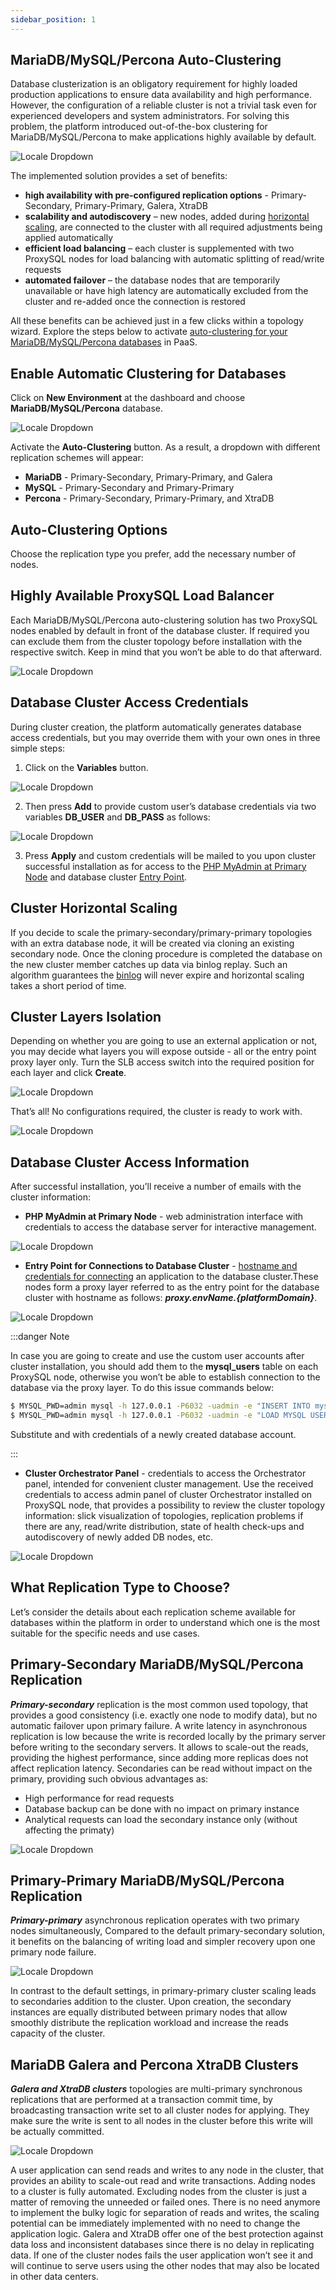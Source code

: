 ```yaml
---
sidebar_position: 1
---
```


## MariaDB/MySQL/Percona Auto-Сlustering

Database clusterization is an obligatory requirement for highly loaded production applications to ensure data availability and high performance. However, the configuration of a reliable cluster is not a trivial task even for experienced developers and system administrators. For solving this problem, the platform introduced out-of-the-box clustering for MariaDB/MySQL/Percona to make applications highly available by default.

<div style={{
    display:'flex',
    justifyContent: 'center',
    margin: '0 0 1rem 0'
}}>

![Locale Dropdown](./img/Auto-Clustering/01-mysql-mariadb-percona-scheme.svg)

</div>

The implemented solution provides a set of benefits:

- **high availability with pre-configured replication options** - Primary-Secondary, Primary-Primary, Galera, XtraDB
- **scalability and autodiscovery** – new nodes, added during [horizontal scaling](https://cloudmydc.com/), are connected to the cluster with all required adjustments being applied automatically
- **efficient load balancing** – each cluster is supplemented with two ProxySQL nodes for load balancing with automatic splitting of read/write requests
- **automated failover** – the database nodes that are temporarily unavailable or have high latency are automatically excluded from the cluster and re-added once the connection is restored

All these benefits can be achieved just in a few clicks within a topology wizard. Explore the steps below to activate [auto-clustering for your MariaDB/MySQL/Percona databases](https://cloudmydc.com/) in PaaS.

## Enable Automatic Clustering for Databases

Click on **New Environment** at the dashboard and choose **MariaDB/MySQL/Percona** database.

<div style={{
    display:'flex',
    justifyContent: 'center',
    margin: '0 0 1rem 0'
}}>

![Locale Dropdown](./img/Auto-Clustering/02-new-environment.png)

</div>

Activate the **Auto-Clustering** button. As a result, a dropdown with different replication schemes will appear:

- **MariaDB** - Primary-Secondary, Primary-Primary, and Galera
- **MySQL** - Primary-Secondary and Primary-Primary
- **Percona** - Primary-Secondary, Primary-Primary, and XtraDB

## Auto-Clustering Options

Choose the replication type you prefer, add the necessary number of nodes.

## Highly Available ProxySQL Load Balancer

Each MariaDB/MySQL/Percona auto-clustering solution has two ProxySQL nodes enabled by default in front of the database cluster. If required you can exclude them from the cluster topology before installation with the respective switch. Keep in mind that you won’t be able to do that afterward.

<div style={{
    display:'flex',
    justifyContent: 'center',
    margin: '0 0 1rem 0'
}}>

![Locale Dropdown](./img/Auto-Clustering/03-auto-clustering-proxysql.png)

</div>

## Database Cluster Access Credentials

During cluster creation, the platform automatically generates database access credentials, but you may override them with your own ones in three simple steps:

1. Click on the **Variables** button.

<div style={{
    display:'flex',
    justifyContent: 'center',
    margin: '0 0 1rem 0'
}}>

![Locale Dropdown](./img/Auto-Clustering/04-database-variables.png)

</div>

2. Then press **Add** to provide custom user’s database credentials via two variables **DB_USER** and **DB_PASS** as follows:

<div style={{
    display:'flex',
    justifyContent: 'center',
    margin: '0 0 1rem 0'
}}>

![Locale Dropdown](./img/Auto-Clustering/05-add-variables.png)

</div>

3. Press **Apply** and custom credentials will be mailed to you upon cluster successful installation as for access to the [PHP MyAdmin at Primary Node](https://cloudmydc.com/) and database cluster [Entry Point](https://cloudmydc.com/).

## Cluster Horizontal Scaling

If you decide to scale the primary-secondary/primary-primary topologies with an extra database node, it will be created via cloning an existing secondary node. Once the cloning procedure is completed the database on the new cluster member catches up data via binlog replay. Such an algorithm guarantees the [binlog](https://cloudmydc.com/) will never expire and horizontal scaling takes a short period of time.

## Cluster Layers Isolation

Depending on whether you are going to use an external application or not, you may decide what layers you will expose outside - all or the entry point proxy layer only. Turn the SLB access switch into the required position for each layer and click **Create**.

<div style={{
    display:'flex',
    justifyContent: 'center',
    margin: '0 0 1rem 0'
}}>

![Locale Dropdown](./img/Auto-Clustering/06-database-access-via-slb.png)

</div>

That’s all! No configurations required, the cluster is ready to work with.

<div style={{
    display:'flex',
    justifyContent: 'center',
    margin: '0 0 1rem 0'
}}>

![Locale Dropdown](./img/Auto-Clustering/07-database-auto-cluster.png)

</div>

## Database Cluster Access Information

After successful installation, you’ll receive a number of emails with the cluster information:

- **PHP MyAdmin at Primary Node** - web administration interface with credentials to access the database server for interactive management.

<div style={{
    display:'flex',
    justifyContent: 'center',
    margin: '0 0 1rem 0'
}}>

![Locale Dropdown](./img/Auto-Clustering/08-access-phpmyadmin.png)

</div>

- **Entry Point for Connections to Database Cluster** - [hostname and credentials for connecting](https://cloudmydc.com/) an application to the database cluster.These nodes form a proxy layer referred to as the entry point for the database cluster with hostname as follows: **_proxy.${envName}.${platformDomain}_**.

<div style={{
    display:'flex',
    justifyContent: 'center',
    margin: '0 0 1rem 0'
}}>

![Locale Dropdown](./img/Auto-Clustering/09-proxy-sql-db-replication.gif)

</div>

:::danger Note

In case you are going to create and use the custom user accounts after cluster installation, you should add them to the **mysql_users** table on each ProxySQL node, otherwise you won’t be able to establish connection to the database via the proxy layer. To do this issue commands below:

```bash
$ MYSQL_PWD=admin mysql -h 127.0.0.1 -P6032 -uadmin -e "INSERT INTO mysql_users (username,password,default_hostgroup) VALUES ('<username>', '<password>', 2);"
$ MYSQL_PWD=admin mysql -h 127.0.0.1 -P6032 -uadmin -e "LOAD MYSQL USERS TO RUNTIME; SAVE MYSQL USERS TO DISK;"
```

Substitute and with credentials of a newly created database account.

:::

- **Cluster Orchestrator Panel** - credentials to access the Orchestrator panel, intended for convenient cluster management. Use the received credentials to access admin panel of cluster Orchestrator installed on ProxySQL node, that provides a possibility to review the cluster topology information: slick visualization of topologies, replication problems if there are any, read/write distribution, state of health check-ups and autodiscovery of newly added DB nodes, etc.

<div style={{
    display:'flex',
    justifyContent: 'center',
    margin: '0 0 1rem 0'
}}>

![Locale Dropdown](./img/Auto-Clustering/10-database-cluster-orchestrator.png)

</div>

## What Replication Type to Choose?

Let’s consider the details about each replication scheme available for databases within the platform in order to understand which one is the most suitable for the specific needs and use cases.

## Primary-Secondary MariaDB/MySQL/Percona Replication

**_Primary-secondary_** replication is the most common used topology, that provides a good consistency (i.e. exactly one node to modify data), but no automatic failover upon primary failure. A write latency in asynchronous replication is low because the write is recorded locally by the primary server before writing to the secondary servers. It allows to scale-out the reads, providing the highest performance, since adding more replicas does not affect replication latency. Secondaries can be read without impact on the primary, providing such obvious advantages as:

- High performance for read requests
- Database backup can be done with no impact on primary instance
- Analytical requests can load the secondary instance only (without affecting the primaty)

<div style={{
    display:'flex',
    justifyContent: 'center',
    margin: '0 0 1rem 0'
}}>

![Locale Dropdown](./img/Auto-Clustering/11-database-cluster-primary-secondary-scheme-1.svg)

</div>

## Primary-Primary MariaDB/MySQL/Percona Replication

**_Primary-primary_** asynchronous replication operates with two primary nodes simultaneously, Compared to the default primary-secondary solution, it benefits on the balancing of writing load and simpler recovery upon one primary node failure.

<div style={{
    display:'flex',
    justifyContent: 'center',
    margin: '0 0 1rem 0'
}}>

![Locale Dropdown](./img/Auto-Clustering/12-database-cluster-primary-primary-scheme-1.svg)

</div>

In contrast to the default settings, in primary-primary cluster scaling leads to secondaries addition to the cluster. Upon creation, the secondary instances are equally distributed between primary nodes that allow smoothly distribute the replication workload and increase the reads capacity of the cluster.

## MariaDB Galera and Percona XtraDB Clusters

**_Galera and XtraDB clusters_** topologies are multi-primary synchronous replications that are performed at a transaction commit time, by broadcasting transaction write set to all cluster nodes for applying. They make sure the write is sent to all nodes in the cluster before this write will be actually committed.

<div style={{
    display:'flex',
    justifyContent: 'center',
    margin: '0 0 1rem 0'
}}>

![Locale Dropdown](./img/Auto-Clustering/13-database-cluster-xtradb-galera-scheme.svg)

</div>

A user application can send reads and writes to any node in the cluster, that provides an ability to scale-out read and write transactions. Adding nodes to a cluster is fully automated. Excluding nodes from the cluster is just a matter of removing the unneeded or failed ones. There is no need anymore to implement the bulky logic for separation of reads and writes, the scaling potential can be immediately implemented with no need to change the application logic. Galera and XtraDB offer one of the best protection against data loss and inconsistent databases since there is no delay in replicating data. If one of the cluster nodes fails the user application won’t see it and will continue to serve users using the other nodes that may also be located in other data centers.
